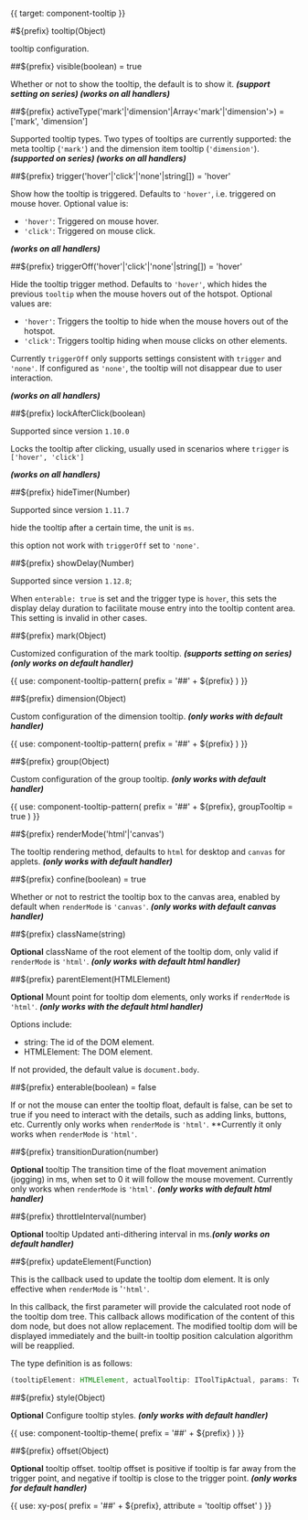 {{ target: component-tooltip }}

#${prefix} tooltip(Object)

tooltip configuration.

##${prefix} visible(boolean) = true

Whether or not to show the tooltip, the default is to show it. **_(support setting on series) (works on all handlers)_**

##${prefix} activeType('mark'|'dimension'|Array<'mark'|'dimension'>) = ['mark', 'dimension']

Supported tooltip types. Two types of tooltips are currently supported: the meta tooltip (`'mark'`) and the dimension item tooltip (`'dimension'`). **_(supported on series) (works on all handlers)_**

##${prefix} trigger('hover'|'click'|'none'|string[]) = 'hover'

Show how the tooltip is triggered. Defaults to `'hover'`, i.e. triggered on mouse hover. Optional value is:

- `'hover'`: Triggered on mouse hover.
- `'click'`: Triggered on mouse click.

**_(works on all handlers)_**

##${prefix} triggerOff('hover'|'click'|'none'|string[]) = 'hover'

Hide the tooltip trigger method. Defaults to `'hover'`, which hides the previous `tooltip` when the mouse hovers out of the hotspot. Optional values are:

- `'hover'`: Triggers the tooltip to hide when the mouse hovers out of the hotspot.
- `'click'`: Triggers tooltip hiding when mouse clicks on other elements.

Currently `triggerOff` only supports settings consistent with `trigger` and `'none'`. If configured as `'none'`, the tooltip will not disappear due to user interaction.

**_(works on all handlers)_**

##${prefix} lockAfterClick(boolean)

Supported since version `1.10.0`

Locks the tooltip after clicking, usually used in scenarios where `trigger` is `['hover', 'click']`

**_(works on all handlers)_**

##${prefix} hideTimer(Number)

Supported since version `1.11.7`

hide the tooltip after a certain time, the unit is `ms`.

this option not work with `triggerOff` set to `'none'`.

##${prefix} showDelay(Number)

Supported since version `1.12.8`;

When `enterable: true` is set and the trigger type is `hover`, this sets the display delay duration to facilitate mouse entry into the tooltip content area. This setting is invalid in other cases.

##${prefix} mark(Object)

Customized configuration of the mark tooltip. **_(supports setting on series)(only works on default handler)_**

{{ use: component-tooltip-pattern(
  prefix = '##' + ${prefix}
) }}

##${prefix} dimension(Object)

Custom configuration of the dimension tooltip. **_(only works with default handler)_**

{{ use: component-tooltip-pattern(
  prefix = '##' + ${prefix}
) }}

##${prefix} group(Object)

Custom configuration of the group tooltip. **_(only works with default handler)_**

{{ use: component-tooltip-pattern(
  prefix = '##' + ${prefix},
  groupTooltip = true
) }}

##${prefix} renderMode('html'|'canvas')

The tooltip rendering method, defaults to `html` for desktop and `canvas` for applets. **_(only works with default handler)_**

##${prefix} confine(boolean) = true

Whether or not to restrict the tooltip box to the canvas area, enabled by default when `renderMode` is `'canvas'`. **_(only works with default canvas handler)_**

##${prefix} className(string)

**Optional** className of the root element of the tooltip dom, only valid if `renderMode` is `'html'`. **_(only works with default html handler)_**

##${prefix} parentElement(HTMLElement)

**Optional** Mount point for tooltip dom elements, only works if `renderMode` is `'html'`. **_(only works with the default html handler)_**

Options include:

- string: The id of the DOM element.
- HTMLElement: The DOM element.

If not provided, the default value is `document.body`.

##${prefix} enterable(boolean) = false

If or not the mouse can enter the tooltip float, default is false, can be set to true if you need to interact with the details, such as adding links, buttons, etc. Currently only works when `renderMode` is `'html'`. \*\*Currently it only works when `renderMode` is `'html'`.

##${prefix} transitionDuration(number)

**Optional** tooltip The transition time of the float movement animation (jogging) in ms, when set to 0 it will follow the mouse movement. Currently only works when `renderMode` is `'html'`. **_(only works with default html handler)_**

##${prefix} throttleInterval(number)

**Optional** tooltip Updated anti-dithering interval in ms.**_(only works on default handler)_**

##${prefix} updateElement(Function)

This is the callback used to update the tooltip dom element. It is only effective when `renderMode` is '`'html'`.

In this callback, the first parameter will provide the calculated root node of the tooltip dom tree. This callback allows modification of the content of this dom node, but does not allow replacement. The modified tooltip dom will be displayed immediately and the built-in tooltip position calculation algorithm will be reapplied.

The type definition is as follows:

```ts
(tooltipElement: HTMLElement, actualTooltip: IToolTipActual, params: TooltipHandlerParams) => void
```

##${prefix} style(Object)

**Optional** Configure tooltip styles. **_(only works with default handler)_**

{{ use: component-tooltip-theme(
  prefix = '##' + ${prefix}
) }}

##${prefix} offset(Object)

**Optional** tooltip offset. tooltip offset is positive if tooltip is far away from the trigger point, and negative if tooltip is close to the trigger point. **_(only works for default handler)_**

{{ use: xy-pos(
  prefix = '##' + ${prefix},
  attribute = 'tooltip offset'
) }}
